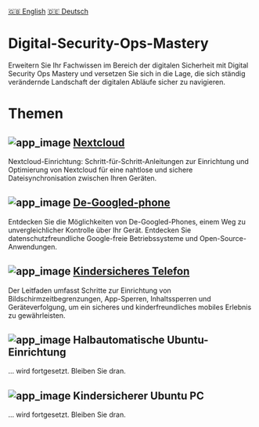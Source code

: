 [:uk: English](README.md) [:de: Deutsch](README_de.md) 

# Digital-Security-Ops-Mastery

Erweitern Sie Ihr Fachwissen im Bereich der digitalen Sicherheit mit Digital Security Ops Mastery und versetzen Sie sich in die Lage, die sich ständig verändernde Landschaft der digitalen Abläufe sicher zu navigieren.

# Themen

## ![app_image](/res/ico/nextcloud.ico) [Nextcloud](nextcloud/README.md)

Nextcloud-Einrichtung: Schritt-für-Schritt-Anleitungen zur Einrichtung und Optimierung von Nextcloud für eine nahtlose und sichere Dateisynchronisation zwischen Ihren Geräten.

## ![app_image](/res/ico/android.ico) [De-Googled-phone](de-googled-phone/README.md)

Entdecken Sie die Möglichkeiten von De-Googled-Phones, einem Weg zu unvergleichlicher Kontrolle über Ihr Gerät. Entdecken Sie datenschutzfreundliche Google-freie Betriebssysteme und Open-Source-Anwendungen.

## ![app_image](/res/ico/adaway.ico) [Kindersicheres Telefon](kindersicheres-telefon/README.md)

Der Leitfaden umfasst Schritte zur Einrichtung von Bildschirmzeitbegrenzungen, App-Sperren, Inhaltssperren und Geräteverfolgung, um ein sicheres und kinderfreundliches mobiles Erlebnis zu gewährleisten.

## ![app_image](/res/ico/ubuntu.ico) Halbautomatische Ubuntu-Einrichtung<!--(semi-automated-ubuntu-setup/README.md)-->

... wird fortgesetzt. Bleiben Sie dran.

## ![app_image](/res/ico/ubuntu_children.ico) Kindersicherer Ubuntu PC<!--(kindersicher-ubuntu/README.md)-->

... wird fortgesetzt. Bleiben Sie dran.